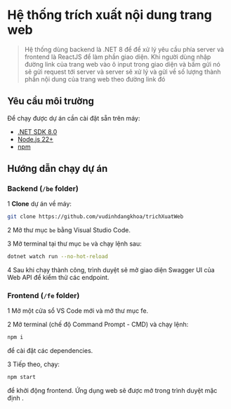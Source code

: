 # Hệ thống trích xuất nội dung trang web

> Hệ thống dùng backend là .NET 8 để để xử lý yêu cầu phía server và frontend là ReactJS để làm phần giao diện. Khi người dùng nhập đường link của trang web vào ô input trong giao diện và bấm gửi nó sẽ gửi request tới server và server sẽ xử lý và gửi về số lượng thành phần nội dung của trang web theo đường link đó

##  Yêu cầu môi trường

Để chạy được dự án cần cài đặt sẵn trên máy:

- [.NET SDK 8.0](https://dotnet.microsoft.com/download)
- [Node.js 22+](https://nodejs.org/)
- [npm](https://www.npmjs.com/)

##  Hướng dẫn chạy dự án

### Backend (`/be` folder)

1 **Clone** dự án về máy:
   ```bash
   git clone https://github.com/vudinhdangkhoa/trichXuatWeb
   ```
2 Mở thư mục `be` bằng Visual Studio Code.

3 Mở terminal tại thư mục `be` và chạy lệnh sau:
   ```bash
   dotnet watch run --no-hot-reload
   ```
4 Sau khi chạy thành công, trình duyệt sẽ mở giao diện Swagger UI của Web API để kiểm thử các endpoint.

### Frontend (`/fe` folder)
1 Mở một cửa sổ VS Code mới và mở thư mục fe.

2 Mở terminal (chế độ Command Prompt - CMD) và chạy lệnh:
  ```bash
  npm i
```
để cài đặt các dependencies.

3 Tiếp theo, chạy:
  ```bash
  npm start
  ```
để khởi động frontend. Ứng dụng web sẽ được mở trong trình duyệt mặc định .




